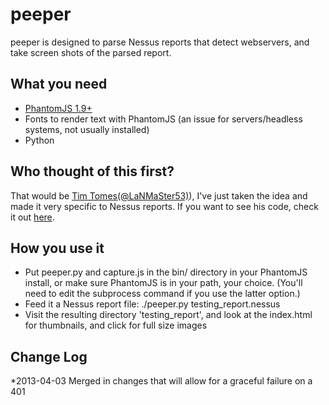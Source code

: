 peeper
======

peeper is designed to parse Nessus reports that detect webservers,
and take screen shots of the parsed report.

What you need
-------------

* [PhantomJS 1.9+][3]
* Fonts to render text with PhantomJS (an issue for servers/headless systems, not usually installed)
* Python

Who thought of this first?
--------------------------
That would be [Tim Tomes(@LaNMaSter53)][1]), I've just taken the idea
and made it very specific to Nessus reports. If you want to see his 
code, check it out [here][2].

  [1]: https://twitter.com/LaNMaSteR53       "Tim Tomes(@LaNMaSter53)"
  [2]: https://bitbucket.org/LaNMaSteR53/peepingtom "here" 
  [3]: http://phantomjs.org/ "PhantomJS"

How you use it
--------------
* Put peeper.py and capture.js in the bin/ directory in your PhantomJS
install, or make sure PhantomJS is in your path, your choice. (You'll
need to edit the subprocess command if you use the latter option.)
* Feed it a Nessus report file: ./peeper.py testing_report.nessus
* Visit the resulting directory 'testing_report', and look at the 
index.html for thumbnails, and click for full size images

Change Log
----------
*2013-04-03 Merged in changes that will allow for a graceful failure on a 401 
